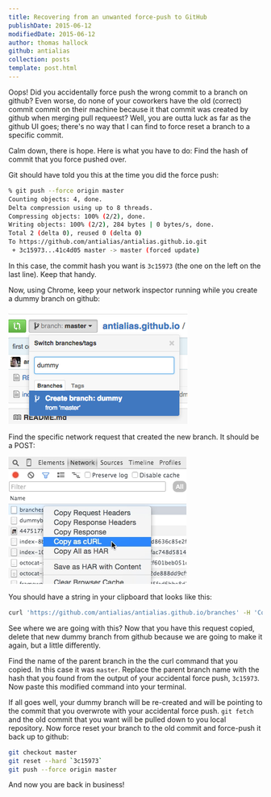 ```yaml
---
title: Recovering from an unwanted force-push to GitHub
publishDate: 2015-06-12
modifiedDate: 2015-06-12
author: thomas hallock
github: antialias
collection: posts
template: post.html
---
```


Oops! Did you accidentally force push the wrong commit to a branch on github? Even worse, do none of your coworkers have the old (correct) commit commit on their machine because it that commit was created by github when merging pull requeest? Well, you are outta luck as far as the github UI goes; there's no way that I can find to force reset a branch to a specific commit. 

Calm down, there is hope. Here is what you have to do: Find the hash of commit that you force pushed over. 

Git should have told you this at the time you did the force push:

```bash
% git push --force origin master
Counting objects: 4, done.
Delta compression using up to 8 threads.
Compressing objects: 100% (2/2), done.
Writing objects: 100% (2/2), 284 bytes | 0 bytes/s, done.
Total 2 (delta 0), reused 0 (delta 0)
To https://github.com/antialias/antialias.github.io.git
 + 3c15973...41c4d05 master -> master (forced update)
```

In this case, the commit hash you want is `3c15973` (the one on the left on the last line). Keep that handy.

Now, using Chrome, keep your network inspector running while you create a dummy branch on github:

![make dummy branch](/images/make-dummy-branch.png)

Find the specific network request that created the new branch. It should be a POST:

![copy branch curl](/images/copy-curl-branch.png)

You should have a string in your clipboard that looks like this:

```bash
curl 'https://github.com/antialias/antialias.github.io/branches' -H 'Cookie: {a mess of cookies}' -H 'Origin: https://github.com' -H {a mess of headers} --data 'utf8=%E2%9C%93&authenticity\_token=__my-secret-auth-token__%3D%3D&name=dummy&branch=master&path=' --compressed
```

See where we are going with this? Now that you have this request copied, delete that new dummy branch from github because we are going to make it again, but a little differently.

Find the name of the parent branch in the the curl command that you copied. In this case it was `master`. Replace the parent branch name with the hash that you found from the output of your accidental force push, `3c15973`. Now paste this modified command into your terminal.

If all goes well, your dummy branch will be re-created and will be pointing to the commit that you overwrote with your accidental force push. `git fetch` and the old commit that you want will be pulled down to you local repository. Now force reset your branch to the old commit and force-push it back up to github:

```bash
git checkout master
git reset --hard `3c15973`
git push --force origin master
```

And now you are back in business!
